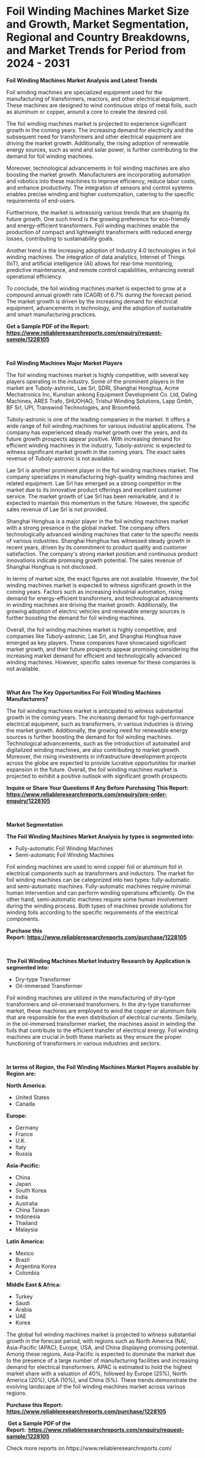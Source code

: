 <p><h1>Foil Winding Machines Market Size and Growth, Market Segmentation, Regional and Country Breakdowns, and Market Trends for Period from 2024 -  2031</h1></p><p><strong>Foil Winding Machines Market Analysis and Latest Trends</strong></p>
<p><p>Foil winding machines are specialized equipment used for the manufacturing of transformers, reactors, and other electrical equipment. These machines are designed to wind continuous strips of metal foils, such as aluminum or copper, around a core to create the desired coil.</p><p>The foil winding machines market is projected to experience significant growth in the coming years. The increasing demand for electricity and the subsequent need for transformers and other electrical equipment are driving the market growth. Additionally, the rising adoption of renewable energy sources, such as wind and solar power, is further contributing to the demand for foil winding machines.</p><p>Moreover, technological advancements in foil winding machines are also boosting the market growth. Manufacturers are incorporating automation and robotics into these machines to improve efficiency, reduce labor costs, and enhance productivity. The integration of sensors and control systems enables precise winding and higher customization, catering to the specific requirements of end-users.</p><p>Furthermore, the market is witnessing various trends that are shaping its future growth. One such trend is the growing preference for eco-friendly and energy-efficient transformers. Foil winding machines enable the production of compact and lightweight transformers with reduced energy losses, contributing to sustainability goals.</p><p>Another trend is the increasing adoption of Industry 4.0 technologies in foil winding machines. The integration of data analytics, Internet of Things (IoT), and artificial intelligence (AI) allows for real-time monitoring, predictive maintenance, and remote control capabilities, enhancing overall operational efficiency.</p><p>To conclude, the foil winding machines market is expected to grow at a compound annual growth rate (CAGR) of 6.7% during the forecast period. The market growth is driven by the increasing demand for electrical equipment, advancements in technology, and the adoption of sustainable and smart manufacturing practices.</p></p>
<p><strong>Get a Sample PDF of the Report:&nbsp; <a href="https://www.reliableresearchreports.com/enquiry/request-sample/1228105">https://www.reliableresearchreports.com/enquiry/request-sample/1228105</a></strong></p>
<p>&nbsp;</p>
<p><strong>Foil Winding Machines Major Market Players</strong></p>
<p><p>The foil winding machines market is highly competitive, with several key players operating in the industry. Some of the prominent players in the market are Tuboly-astronic, Lae Srl, SDRI, Shanghai Honghua, Acme Mechatronics Inc, Kunshan ankong Equipment Development Co. Ltd, Daling Machines, ARES Trafo, SHUOHAO, Trishul Winding Solutions, Lapp Gmbh, BF Srl, UPI, Transwind Technologies, and Broomfield.</p><p>Tuboly-astronic is one of the leading companies in the market. It offers a wide range of foil winding machines for various industrial applications. The company has experienced steady market growth over the years, and its future growth prospects appear positive. With increasing demand for efficient winding machines in the industry, Tuboly-astronic is expected to witness significant market growth in the coming years. The exact sales revenue of Tuboly-astronic is not available.</p><p>Lae Srl is another prominent player in the foil winding machines market. The company specializes in manufacturing high-quality winding machines and related equipment. Lae Srl has emerged as a strong competitor in the market due to its innovative product offerings and excellent customer service. The market growth of Lae Srl has been remarkable, and it is expected to maintain this momentum in the future. However, the specific sales revenue of Lae Srl is not provided.</p><p>Shanghai Honghua is a major player in the foil winding machines market with a strong presence in the global market. The company offers technologically advanced winding machines that cater to the specific needs of various industries. Shanghai Honghua has witnessed steady growth in recent years, driven by its commitment to product quality and customer satisfaction. The company's strong market position and continuous product innovations indicate promising growth potential. The sales revenue of Shanghai Honghua is not disclosed.</p><p>In terms of market size, the exact figures are not available. However, the foil winding machines market is expected to witness significant growth in the coming years. Factors such as increasing industrial automation, rising demand for energy-efficient transformers, and technological advancements in winding machines are driving the market growth. Additionally, the growing adoption of electric vehicles and renewable energy sources is further boosting the demand for foil winding machines.</p><p>Overall, the foil winding machines market is highly competitive, and companies like Tuboly-astronic, Lae Srl, and Shanghai Honghua have emerged as key players. These companies have showcased significant market growth, and their future prospects appear promising considering the increasing market demand for efficient and technologically advanced winding machines. However, specific sales revenue for these companies is not available.</p></p>
<p>&nbsp;</p>
<p><strong>What Are The Key Opportunities For Foil Winding Machines Manufacturers?</strong></p>
<p><p>The foil winding machines market is anticipated to witness substantial growth in the coming years. The increasing demand for high-performance electrical equipment, such as transformers, in various industries is driving the market growth. Additionally, the growing need for renewable energy sources is further boosting the demand for foil winding machines. Technological advancements, such as the introduction of automated and digitalized winding machines, are also contributing to market growth. Moreover, the rising investments in infrastructure development projects across the globe are expected to provide lucrative opportunities for market expansion in the future. Overall, the foil winding machines market is projected to exhibit a positive outlook with significant growth prospects.</p></p>
<p><strong>Inquire or Share Your Questions If Any Before Purchasing This Report: <a href="https://www.reliableresearchreports.com/enquiry/pre-order-enquiry/1228105">https://www.reliableresearchreports.com/enquiry/pre-order-enquiry/1228105</a></strong></p>
<p>&nbsp;</p>
<p><strong>Market Segmentation</strong></p>
<p><strong>The Foil Winding Machines Market Analysis by types is segmented into:</strong></p>
<p><ul><li>Fully-automatic Foil Winding Machines</li><li>Semi-automatic Foil Winding Machines</li></ul></p>
<p><p>Foil winding machines are used to wind copper foil or aluminum foil in electrical components such as transformers and inductors. The market for foil winding machines can be categorized into two types: fully-automatic and semi-automatic machines. Fully-automatic machines require minimal human intervention and can perform winding operations efficiently. On the other hand, semi-automatic machines require some human involvement during the winding process. Both types of machines provide solutions for winding foils according to the specific requirements of the electrical components.</p></p>
<p><strong>Purchase this Report:&nbsp;<a href="https://www.reliableresearchreports.com/purchase/1228105">https://www.reliableresearchreports.com/purchase/1228105</a></strong></p>
<p>&nbsp;</p>
<p><strong>The Foil Winding Machines Market Industry Research by Application is segmented into:</strong></p>
<p><ul><li>Dry-type Transformer</li><li>Oil-immersed Transformer</li></ul></p>
<p><p>Foil winding machines are utilized in the manufacturing of dry-type transformers and oil-immersed transformers. In the dry-type transformer market, these machines are employed to wind the copper or aluminum foils that are responsible for the even distribution of electrical currents. Similarly, in the oil-immersed transformer market, the machines assist in winding the foils that contribute to the efficient transfer of electrical energy. Foil winding machines are crucial in both these markets as they ensure the proper functioning of transformers in various industries and sectors.</p></p>
<p>&nbsp;</p>
<p><strong>In terms of Region, the Foil Winding Machines Market Players available by Region are:</strong></p>
<p>
    <p> <strong> North America: </strong>
        <ul>
            <li>United States</li>
            <li>Canada</li>
        </ul>
        </p> 
    <p> <strong> Europe: </strong>
        <ul>
            <li>Germany</li>
            <li>France</li>
            <li>U.K.</li>
            <li>Italy</li>
            <li>Russia</li>
        </ul>
        </p> 
    <p> <strong> Asia-Pacific: </strong>
        <ul>
            <li>China</li>
            <li>Japan</li>
            <li>South Korea</li>
            <li>India</li>
            <li>Australia</li>
            <li>China Taiwan</li>
            <li>Indonesia</li>
            <li>Thailand</li>
            <li>Malaysia</li>
        </ul>
        </p> 
    <p> <strong> Latin America: </strong>
        <ul>
            <li>Mexico</li>
            <li>Brazil</li>
            <li>Argentina Korea</li>
            <li>Colombia</li>
        </ul>
        </p> 
    <p> <strong> Middle East & Africa: </strong>
        <ul>
            <li>Turkey</li>
            <li>Saudi</li>
            <li>Arabia</li>
            <li>UAE</li>
            <li>Korea</li>
        </ul>
    </p>
    </p>
<p><p>The global foil winding machines market is projected to witness substantial growth in the forecast period, with regions such as North America (NA), Asia-Pacific (APAC), Europe, USA, and China displaying promising potential. Among these regions, Asia-Pacific is expected to dominate the market due to the presence of a large number of manufacturing facilities and increasing demand for electrical transformers. APAC is estimated to hold the highest market share with a valuation of 40%, followed by Europe (25%), North America (20%), USA (10%), and China (5%). These trends demonstrate the evolving landscape of the foil winding machines market across various regions.</p></p>
<p><strong>Purchase this Report: <a href="https://www.reliableresearchreports.com/purchase/1228105">https://www.reliableresearchreports.com/purchase/1228105</a></strong></p>
<p>&nbsp;<strong>Get a Sample PDF of the Report:&nbsp;&nbsp;<a href="https://www.reliableresearchreports.com/enquiry/request-sample/1228105">https://www.reliableresearchreports.com/enquiry/request-sample/1228105</a></strong></p>
<p><strong></strong></p>
<p>Check more reports on https://www.reliableresearchreports.com/</p>